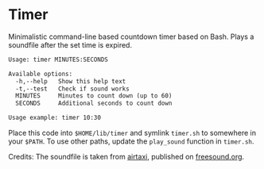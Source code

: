 # Timer

Minimalistic command-line based countdown timer based on Bash. Plays a soundfile after the set time is expired.

```txt
Usage: timer MINUTES:SECONDS

Available options:
  -h,--help   Show this help text
  -t,--test   Check if sound works
  MINUTES     Minutes to count down (up to 60)
  SECONDS     Additional seconds to count down

Usage example: timer 10:30
```

Place this code into `$HOME/lib/timer` and symlink `timer.sh` to somewhere in your `$PATH`. To use other paths, update the `play_sound` function in `timer.sh`.

Credits: The soundfile is taken from [airtaxi](https://freesound.org/people/airtaxi/sounds/76886/), published on [freesound.org](https://freesound.org).
